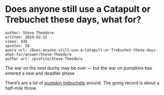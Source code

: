# Does anyone still use a Catapult or Trebuchet these days, what for?

	author: Steve Theodore
	written: 2019-02-12
	views: 438
	upvotes: 26
	quora url: /Does-anyone-still-use-a-Catapult-or-Trebuchet-these-days-what-for/answer/Steve-Theodore
	author url: /profile/Steve-Theodore


The war on the next duchy may be over — but the war on pumpkins has entered a new and deadlier phase



There’s are a _lot_  of [pumpkin trebuchets](https://en.wikipedia.org/wiki/Pumpkin_chucking) around. The going record is about a half-mile throw.

